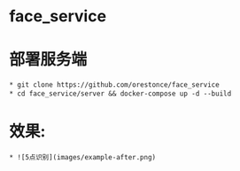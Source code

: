 # face_service
# 部署服务端
	* git clone https://github.com/orestonce/face_service
	* cd face_service/server && docker-compose up -d --build
# 效果:
	* ![5点识别](images/example-after.png)
